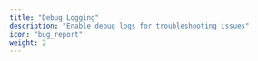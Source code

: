 ```yaml
---
title: "Debug Logging"
description: "Enable debug logs for troubleshooting issues"
icon: "bug_report"
weight: 2
---
```

